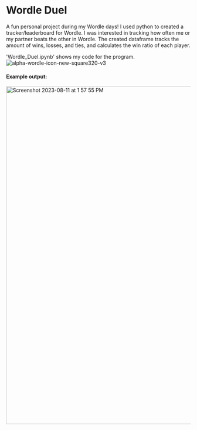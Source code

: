 # Wordle Duel
A fun personal project during my Wordle days! I used python to created a tracker/leaderboard for Wordle. I was interested in tracking how often me or my partner beats the other in Wordle. The created dataframe tracks the amount of wins, losses, and ties, and calculates the win ratio of each player. 

'Wordle_Duel.ipynb' shows my code for the program. 
![alpha-wordle-icon-new-square320-v3](https://github.com/gtrane/Wordle-Duel/assets/116750192/9c3a20f5-5e00-4e46-a21a-7cebf91afc33)

#### Example output:

<img width="919" alt="Screenshot 2023-08-11 at 1 57 55 PM" src="https://github.com/gtrane/Wordle-Duel/assets/116750192/ab2d27d6-f7e0-4739-b65e-f3111abedfcf">

